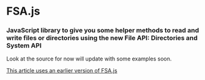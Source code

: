 FSA.js
======

### JavaScript library to give you some helper methods to read and write files or directories using the new File API: Directories and System API

Look at the source for now will update with some examples soon.

[This article uses an earlier version of FSA.js](http://thecssninja.com/javascript/filesystem)